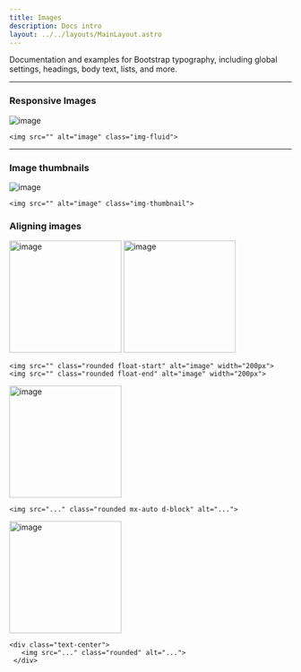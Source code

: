 ```yaml
---
title: Images
description: Docs intro
layout: ../../layouts/MainLayout.astro
---
```


<p>
 Documentation and examples for Bootstrap typography, including global settings, headings, body text, lists, and more.
</p>
<hr>

### Responsive Images

<div class="card">
 <div class="card-body">
  <img src="https://images.unsplash.com/photo-1550745165-9bc0b252726f?ixlib=rb-1.2.1&ixid=MnwxMjA3fDB8MHxwaG90by1wYWdlfHx8fGVufDB8fHx8&auto=format&fit=crop&w=1470&q=80" alt="image" class="img-fluid">
 </div>
 <div class="card-footer">
  <pre><code class="language-html">&lt;img src=&quot;&quot; alt=&quot;image&quot; class=&quot;img-fluid&quot;&gt;</code></pre>
 </div>
</div>
<hr>

### Image thumbnails

<div class="card">
 <div class="card-body">
  <img src="https://images.unsplash.com/photo-1550745165-9bc0b252726f?ixlib=rb-1.2.1&ixid=MnwxMjA3fDB8MHxwaG90by1wYWdlfHx8fGVufDB8fHx8&auto=format&fit=crop&w=1470&q=80" alt="image" class="img-thumbnail">
 </div>
 <div class="card-footer">
  <pre><code class="language-html">&lt;img src=&quot;&quot; alt=&quot;image&quot; class=&quot;img-thumbnail&quot;&gt;</code></pre>
 </div>
</div>

### Aligning images

<div class="card">
 <div class="card-body">
  <img src="https://images.unsplash.com/photo-1550745165-9bc0b252726f?ixlib=rb-1.2.1&ixid=MnwxMjA3fDB8MHxwaG90by1wYWdlfHx8fGVufDB8fHx8&auto=format&fit=crop&w=1470&q=80" class="rounded float-start" alt="image" width="200px">
  <img src="https://images.unsplash.com/photo-1550745165-9bc0b252726f?ixlib=rb-1.2.1&ixid=MnwxMjA3fDB8MHxwaG90by1wYWdlfHx8fGVufDB8fHx8&auto=format&fit=crop&w=1470&q=80" class="rounded float-end" alt="image" width="200px">
 </div>
 <div class="card-footer">
  <pre><code class="language-html">&lt;img src=&quot;&quot; class=&quot;rounded float-start&quot; alt=&quot;image&quot; width=&quot;200px&quot;&gt;
&lt;img src=&quot;&quot; class=&quot;rounded float-end&quot; alt=&quot;image&quot; width=&quot;200px&quot;&gt;</code></pre>
 </div>
</div>
<div class="card">
 <div class="card-body">
  <img src="https://images.unsplash.com/photo-1550745165-9bc0b252726f?ixlib=rb-1.2.1&ixid=MnwxMjA3fDB8MHxwaG90by1wYWdlfHx8fGVufDB8fHx8&auto=format&fit=crop&w=1470&q=80" class="rounded mx-auto d-block"" alt="image" width="200px">
 </div>
 <div class="card-footer">
  <pre><code class="language-html">&lt;img src=&quot;...&quot; class=&quot;rounded mx-auto d-block&quot; alt=&quot;...&quot;&gt;</code></pre>
 </div>
</div>
<div class="card">
 <div class="card-body">
  <div class="text-center">
   <img src="https://images.unsplash.com/photo-1550745165-9bc0b252726f?ixlib=rb-1.2.1&ixid=MnwxMjA3fDB8MHxwaG90by1wYWdlfHx8fGVufDB8fHx8&auto=format&fit=crop&w=1470&q=80" class="rounded mx-auto d-block"" alt="image" width="200px">
  </div>
 </div>
 <div class="card-footer">
  <pre><code class="language-html">&lt;div class=&quot;text-center&quot;&gt;
   &lt;img src=&quot;...&quot; class=&quot;rounded&quot; alt=&quot;...&quot;&gt;
 &lt;/div&gt;</code></pre>
 </div>
</div>